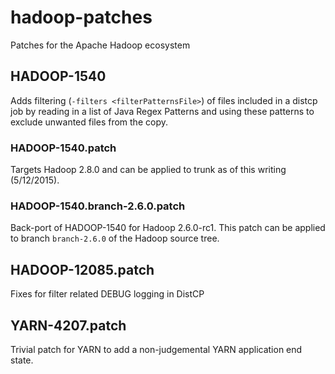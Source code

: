# hadoop-patches
Patches for the Apache Hadoop ecosystem

## HADOOP-1540
Adds filtering (`-filters <filterPatternsFile>`) of files included in a distcp job by reading in a list of Java Regex Patterns and using these patterns to exclude unwanted files from the copy.
### HADOOP-1540.patch
Targets Hadoop 2.8.0 and can be applied to trunk as of this writing (5/12/2015).
### HADOOP-1540.branch-2.6.0.patch
Back-port of HADOOP-1540 for Hadoop 2.6.0-rc1.  This patch can be applied to branch `branch-2.6.0` of the Hadoop source tree.

## HADOOP-12085.patch
Fixes for filter related DEBUG logging in DistCP

## YARN-4207.patch
Trivial patch for YARN to add a non-judgemental YARN application end state.
